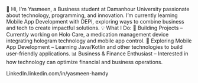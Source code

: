 👋 Hi, I'm Yasmeen, a Business student at Damanhour University passionate about technology, programming, and innovation. I’m currently learning Mobile App Development with DEPI, exploring ways to combine business and tech to create impactful solutions.
💡 What I Do:
🚀 Building Projects – Currently working on Holo Care, a medication management device integrating hologram technology and mobile app control.
📱 Exploring Mobile App Development – Learning Java/Kotlin and other technologies to build user-friendly applications.
📊 Business & Finance Enthusiast – Interested in how technology can optimize financial and business operations.

LinkedIn.linkedin.com/in/yasmeen-hamdy

<!--
**Yvsmeen-7amdy/Yvsmeen-7amdy** is a ✨ _special_ ✨ repository because its `README.md` (this file) appears on your GitHub profile.
